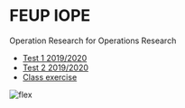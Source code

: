 # FEUP IOPE
Operation Research for Operations Research

* [Test 1 2019/2020](https://github.com/msramalho/feup-iope/blob/master/minitest1.pdf)
* [Test 2 2019/2020](https://github.com/msramalho/feup-iope/blob/master/minitest2.pdf)
* [Class exercise](https://github.com/msramalho/feup-iope/blob/master/class_exercise_tap.ipynb)

![flex](https://user-images.githubusercontent.com/19508417/75173103-48cd2880-5726-11ea-953b-32bc571b65b4.png)
